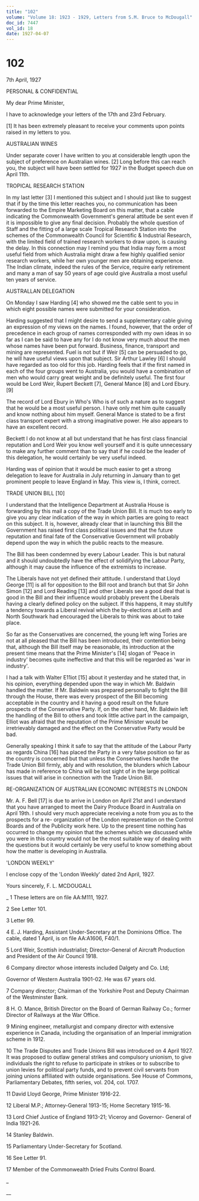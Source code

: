 ```yaml
---
title: "102"
volume: "Volume 18: 1923 - 1929, Letters from S.M. Bruce to McDougall"
doc_id: 7447
vol_id: 18
date: 1927-04-07
---
```


# 102

7th April, 1927

PERSONAL &amp; CONFIDENTIAL

My dear Prime Minister,

I have to acknowledge your letters of the 17th and 23rd February.

[1] It has been extremely pleasant to receive your comments upon points raised in my letters to you.

AUSTRALIAN WINES

Under separate cover I have written to you at considerable length upon the subject of preference on Australian wines. [2] Long before this can reach you, the subject will have been settled for 1927 in the Budget speech due on April 11th.

TROPICAL RESEARCH STATION

In my last letter [3] I mentioned this subject and I should just like to suggest that if by the time this letter reaches you, no communication has been forwarded to the Empire Marketing Board on this matter, that a cable indicating the Commonwealth Government's general attitude be sent even if it is impossible to give any final decision. Probably the whole question of Staff and the fitting of a large scale Tropical Research Station into the schemes of the Commonwealth Council for Scientific &amp; Industrial Research, with the limited field of trained research workers to draw upon, is causing the delay. In this connection may I remind you that India may form a most useful field from which Australia might draw a few highly qualified senior research workers, while her own younger men are obtaining experience. The Indian climate, indeed the rules of the Service, require early retirement and many a man of say 50 years of age could give Australia a most useful ten years of service.

AUSTRALLAN DELEGATION

On Monday I saw Harding [4] who showed me the cable sent to you in which eight possible names were submitted for your consideration.

Harding suggested that I might desire to send a supplementary cable giving an expression of my views on the names. I found, however, that the order of precedence in each group of names corresponded with my own ideas in so far as I can be said to have any for I do not know very much about the men whose names have been put forward. Business, finance, transport and mining are represented. Fuel is not but if Weir [5] can be persuaded to go, he will have useful views upon that subject. Sir Arthur Lawley [6] I should have regarded as too old for this job. Harding feels that if the first named in each of the four groups went to Australia, you would have a combination of men who would carry great weight and be definitely useful. The first four would be Lord Weir, Rupert Beckett [7], General Mance [8] and Lord Ebury. [9]

The record of Lord Ebury in Who's Who is of such a nature as to suggest that he would be a most useful person. I have only met him quite casually and know nothing about him myself. General Mance is stated to be a first class transport expert with a strong imaginative power. He also appears to have an excellent record.

Beckett I do not know at all but understand that he has first class financial reputation and Lord Weir you know well yourself and it is quite unnecessary to make any further comment than to say that if he could be the leader of this delegation, he would certainly be very useful indeed.

Harding was of opinion that it would be much easier to get a strong delegation to leave for Australia in July returning in January than to get prominent people to leave England in May. This view is, I think, correct.

TRADE UNION BILL [10]

I understand that the Intelligence Department at Australia House is forwarding by this mail a copy of the Trade Union Bill. It is much too early to give you any clear indication of the way in which parties are going to react on this subject. It is, however, already clear that in launching this Bill the Government has raised first class political issues and that the future reputation and final fate of the Conservative Government will probably depend upon the way in which the public reacts to the measure.

The Bill has been condemned by every Labour Leader. This is but natural and it should undoubtedly have the effect of solidifying the Labour Party, although it may cause the influence of the extremists to increase.

The Liberals have not yet defined their attitude. I understand that Lloyd George [11] is all for opposition to the Bill root and branch but that Sir John Simon [12] and Lord Reading [13] and other Liberals see a good deal that is good in the Bill and their influence would probably prevent the Liberals having a clearly defined policy on the subject. If this happens, it may stultify a tendency towards a Liberal revival which the by-elections at Leith and North Southwark had encouraged the Liberals to think was about to take place.

So far as the Conservatives are concerned, the young left wing Tories are not at all pleased that the Bill has been introduced, their contention being that, although the Bill itself may be reasonable, its introduction at the present time means that the Prime Minister's [14] slogan of 'Peace in industry' becomes quite ineffective and that this will be regarded as 'war in industry'.

I had a talk with Walter E11iot [15] about it yesterday and he stated that, in his opinion, everything depended upon the way in which Mr. Baldwin handled the matter. If Mr. Baldwin was prepared personally to fight the Bill through the House, there was every prospect of the Bill becoming acceptable in the country and it having a good result on the future prospects of the Conservative Party. If, on the other hand, Mr. Baldwin left the handling of the Bill to others and took little active part in the campaign, Elliot was afraid that the reputation of the Prime Minister would be irretrievably damaged and the effect on the Conservative Party would be bad.

Generally speaking I think it safe to say that the attitude of the Labour Party as regards China [16] has placed the Party in a very false position so far as the country is concerned but that unless the Conservatives handle the Trade Union Bill firmly, ably and with resolution, the blunders which Labour has made in reference to China will be lost sight of in the large political issues that will arise in connection with the Trade Union Bill.

RE-ORGANIZATION OF AUSTRALIAN ECONOMIC INTERESTS IN LONDON

Mr. A. F. Bell [17] is due to arrive in London on April 21st and I understand that you have arranged to meet the Dairy Produce Board in Australia on April 19th. I should very much appreciate receiving a note from you as to the prospects for a re- organization of the London representation on the Control Boards and of the Publicity work here. Up to the present time nothing has occurred to change my opinion that the schemes which we discussed while you were in this country would not be the most suitable way of dealing with the questions but it would certainly be very useful to know something about how the matter is developing in Australia.

'LONDON WEEKLY'

I enclose copy of the 'London Weekly' dated 2nd April, 1927.

Yours sincerely, F. L. MCDOUGALL 

_ 1 These letters are on file AA:M111, 1927.

2 See Letter 101.

3 Letter 99.

4 E. J. Harding, Assistant Under-Secretary at the Dominions Office. The cable, dated 1 April, is on file AA:A1606, F40/1.

5 Lord Weir, Scottish industrialist; Director-General of Aircraft Production and President of the Air Council 1918.

6 Company director whose interests included Dalgety and Co. Ltd;

Governor of Western Australia 1901-02. He was 67 years old.

7 Company director; Chairman of the Yorkshire Post and Deputy Chairman of the Westminster Bank.

8 H. O. Mance, British Director on the Board of German Railway Co.; former Director of Railways at the War Office.

9 Mining engineer, metallurgist and company director with extensive experience in Canada, including the organisation of an Imperial immigration scheme in 1912.

10 The Trade Disputes and Trade Unions Bill was introduced on 4 April 1927. It was proposed to outlaw general strikes and compulsory unionism, to give individuals the right to refuse to participate in strikes or to subscribe to union levies for political party funds, and to prevent civil servants from joining unions affiliated with outside organisations. See House of Commons, Parliamentary Debates, fifth series, vol. 204, col. 1707.

11 David Lloyd George, Prime Minister 1916-22.

12 Liberal M.P.; Attorney-General 1913-15; Home Secretary 1915-16.

13 Lord Chief Justice of England 1913-21; Viceroy and Governor- General of India 1921-26.

14 Stanley Baldwin.

15 Parliamentary Under-Secretary for Scotland.

16 See Letter 91.

17 Member of the Commonwealth Dried Fruits Control Board.

_

__
